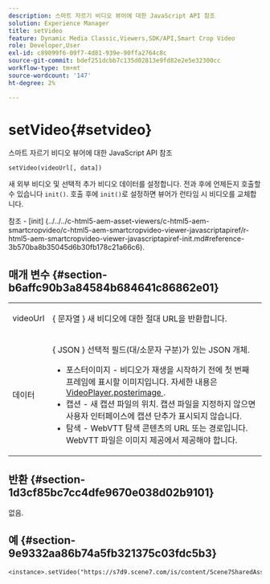 ```yaml
---
description: 스마트 자르기 비디오 뷰어에 대한 JavaScript API 참조
solution: Experience Manager
title: setVideo
feature: Dynamic Media Classic,Viewers,SDK/API,Smart Crop Video
role: Developer,User
exl-id: c89099f6-09f7-4d81-939e-90ffa2764c8c
source-git-commit: bdef251dcbb7c135d02813e9fd82e2e5e32300cc
workflow-type: tm+mt
source-wordcount: '147'
ht-degree: 2%

---
```


# setVideo{#setvideo}

스마트 자르기 비디오 뷰어에 대한 JavaScript API 참조

`setVideo(videoUrl[, data])`

새 외부 비디오 및 선택적 추가 비디오 데이터를 설정합니다. 전과 후에 언제든지 호출할 수 있습니다 `init()`. 호출 후에 `init()`로 설정하면 뷰어가 런타임 시 비디오를 교체합니다.

참조 - [init]
(../../../c-html5-aem-asset-viewers/c-html5-aem-smartcropvideo/c-html5-aem-smartcropvideo-viewer-javascriptapiref/r-html5-aem-smartcropvideo-viewer-javascriptapiref-init.md#reference-3b570ba8b35045d6b30fb178c21a66c6).

## 매개 변수 {#section-b6affc90b3a84584b684641c86862e01}

<table id="table_896DFF34A68A403DB93A6D597461A573"> 
 <tbody> 
  <tr> 
   <td colname="col1"> <p> <span class="codeph"> videoUrl </span> </p> </td> 
   <td colname="col2"> <p>{ <span class="codeph"> 문자열 </span>} 새 비디오에 대한 절대 URL을 반환합니다. </p> </td> 
  </tr> 
  <tr> 
   <td colname="col1"> <p> <span class="codeph"> 데이터 </span> </p> </td> 
   <td colname="col2"> <p>{ <span class="codeph"> JSON </span>} 선택적 필드(대/소문자 구분)가 있는 JSON 개체. </p> <p> 
     <ul id="ul_26121393BC7145FF8A43C05ACCBEFF36"> 
      <li id="li_DA50E073F3D4460CBC34243A2CBCC895"> <span class="codeph"> 포스터이미지 </span> - 비디오가 재생을 시작하기 전에 첫 번째 프레임에 표시할 이미지입니다. 자세한 내용은 <a href="../../../c-html5-s7-aem-asset-viewers/c-html5-video-reference/c-html5-video-cmdref/r-html5-video-viewer-conf-attrib-videoplayer-posterimage.md#reference-9739abeeb9f64c02b5d2f7a0d1706103" format="dita" scope="local"> VideoPlayer.posterimage </a>. </li> 
      <li id="li_4659E82D38EB4438AAA04FDEAF21B087"> <span class="codeph"> 캡션 </span> - 새 캡션 파일의 위치. 캡션 파일을 지정하지 않으면 사용자 인터페이스에 캡션 단추가 표시되지 않습니다. </li> 
      <li id="li_A43A1BAB6B0F4A7981F71408F08F07D1"> <span class="codeph"> 탐색 </span> - WebVTT 탐색 콘텐츠의 URL 또는 경로입니다. WebVTT 파일은 이미지 제공에서 제공해야 합니다. </li> 
     </ul> </p> </td> 
  </tr> 
 </tbody> 
</table>

## 반환 {#section-1d3cf85bc7cc4dfe9670e038d02b9101}

없음.

## 예 {#section-9e9332aa86b74a5fb321375c03fdc5b3}

```
<instance>.setVideo("https://s7d9.scene7.com/is/content/Scene7SharedAssets/Glacier_Climber_MP4")
```
